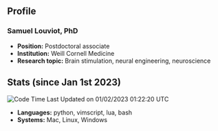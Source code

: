 ## Profile
### Samuel Louviot, PhD
- **Position:** Postdoctoral associate
- **Institution:** Weill Cornell Medicine
- **Research topic:** Brain stimulation, neural engineering, neuroscience

## Stats (since Jan 1st 2023)

<!--START_SECTION:waka-->
![Code Time](http://img.shields.io/badge/Code%20Time-114%20hrs%2019%20mins-blue)
 Last Updated on 01/02/2023 01:22:20 UTC
<!--END_SECTION:waka-->
- **Languages:** python, vimscript, lua, bash
- **Systems:** Mac, Linux, Windows
